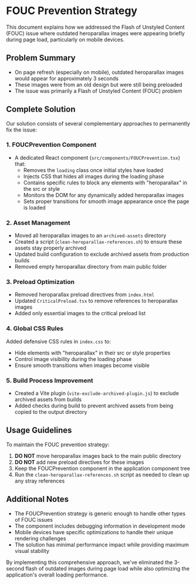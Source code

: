 # FOUC Prevention Strategy

This document explains how we addressed the Flash of Unstyled Content (FOUC) issue where outdated heroparallax images were appearing briefly during page load, particularly on mobile devices.

## Problem Summary

- On page refresh (especially on mobile), outdated heroparallax images would appear for approximately 3 seconds
- These images were from an old design but were still being preloaded
- The issue was primarily a Flash of Unstyled Content (FOUC) problem

## Complete Solution

Our solution consists of several complementary approaches to permanently fix the issue:

### 1. FOUCPrevention Component

- A dedicated React component (`src/components/FOUCPrevention.tsx`) that:
  - Removes the `loading` class once initial styles have loaded
  - Injects CSS that hides all images during the loading phase
  - Contains specific rules to block any elements with "heroparallax" in the src or style
  - Monitors the DOM for any dynamically added heroparallax images
  - Sets proper transitions for smooth image appearance once the page is loaded

### 2. Asset Management

- Moved all heroparallax images to an `archived-assets` directory
- Created a script (`clean-heroparallax-references.sh`) to ensure these assets stay properly archived
- Updated build configuration to exclude archived assets from production builds
- Removed empty heroparallax directory from main public folder

### 3. Preload Optimization

- Removed heroparallax preload directives from `index.html`
- Updated `CriticalPreload.tsx` to remove references to heroparallax images
- Added only essential images to the critical preload list

### 4. Global CSS Rules

Added defensive CSS rules in `index.css` to:

- Hide elements with "heroparallax" in their src or style properties
- Control image visibility during the loading phase
- Ensure smooth transitions when images become visible

### 5. Build Process Improvement

- Created a Vite plugin (`vite-exclude-archived-plugin.js`) to exclude archived assets from builds
- Added checks during build to prevent archived assets from being copied to the output directory

## Usage Guidelines

To maintain the FOUC prevention strategy:

1. **DO NOT** move heroparallax images back to the main public directory
2. **DO NOT** add new preload directives for these images
3. Keep the FOUCPrevention component in the application component tree
4. Run the `clean-heroparallax-references.sh` script as needed to clean up any stray references

## Additional Notes

- The FOUCPrevention strategy is generic enough to handle other types of FOUC issues
- The component includes debugging information in development mode
- Mobile devices have specific optimizations to handle their unique rendering challenges
- The solution has minimal performance impact while providing maximum visual stability

By implementing this comprehensive approach, we've eliminated the 3-second flash of outdated images during page load while also optimizing the application's overall loading performance.